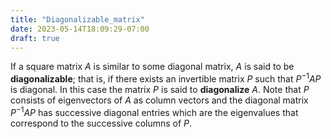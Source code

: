 ```yaml
---
title: "Diagonalizable_matrix"
date: 2023-05-14T18:09:29-07:00
draft: true
---
```


If a square matrix $A$ is similar to some diagonal matrix, $A$ is said to be **diagonalizable**; that is, if there exists an invertible matrix $P$ such that $P^{-1}AP$ is diagonal. In this case the matrix $P$ is said to **diagonalize** $A$. Note that $P$ consists of eigenvectors of $A$ as column vectors and the diagonal matrix $P^{-1}AP$ has successive diagonal entries which are the eigenvalues that correspond to the successive columns of $P$.